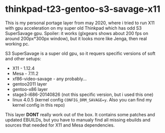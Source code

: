# thinkpad-t23-gentoo-s3-savage-x11
This is my personal portage layer from may 2020, where i tried to run X11 with gpu acceleration on my super old Thinkpad which has odd S3 SuperSavage gpu. Spoiler: it works (glxgears shows about 200 fps on around 200px\*300px window), but it looks more like Jenga, then real working pc.

S3 SuperSavage is a super old gpu, so it requers specific versions of soft and other setups:
- X11 - 1.12.4
- Mesa - 7.11.2
- xf86-video-savage - any probably...
- gentoo2011 layer
- gentoo-x86 layer
- stage3-i686-20140826 (not this specific version, but i used this one)
- linux 4.0.5 (kernel config `CONFIG_DRM_SAVAGE=y`. Also you can find my kernel config in this repo)

This layer **DONT** really work out of the box. It contains some patches and updated EBUILDs, but you have to manualy find all missing ebuilds and sources that needed for X11 and Mesa dependencies.

